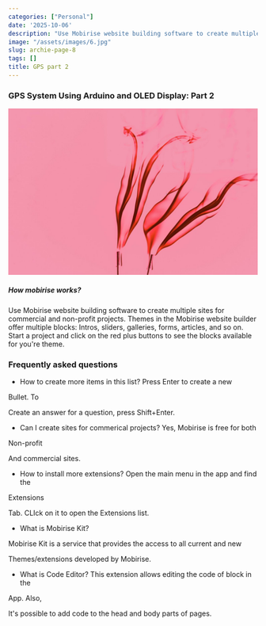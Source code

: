 ```yaml
---
categories: ["Personal"]
date: '2025-10-06'
description: "Use Mobirise website building software to create multiple sites for commercial and non-profit projects. Themes in the Mobirise website builder offer multiple blocks: intros, sliders, galleries, forms."
image: "/assets/images/6.jpg"
slug: archie-page-8
tags: []
title: GPS part 2
---
```



### GPS System Using Arduino and OLED Display: Part 2




![Mobirise Website Builder](/assets/images/6.jpg)




##### How mobirise works?


Use Mobirise website building software to create multiple sites for commercial and non-profit projects. Themes in the Mobirise website builder offer multiple blocks: Intros, sliders, galleries, forms, articles, and so on. Start a project and click on the red plus buttons to see the blocks available for you're theme.




### Frequently asked questions


- How to create more items in this list? Press Enter to create a new

Bullet. To

Create an answer for a question, press Shift+Enter.


- Can I create sites for commerical projects? Yes, Mobirise is free for both

Non-profit

And commercial sites.


- How to install more extensions? Open the main menu in the app and find the

Extensions

Tab. CLIck on it to open the Extensions list.


- What is Mobirise Kit?

Mobirise Kit is a service that provides the access to all current and new

Themes/extensions developed by Mobirise.


- What is Code Editor? This extension allows editing the code of block in the

App. Also,

It's possible to add code to the head and body parts of pages.


